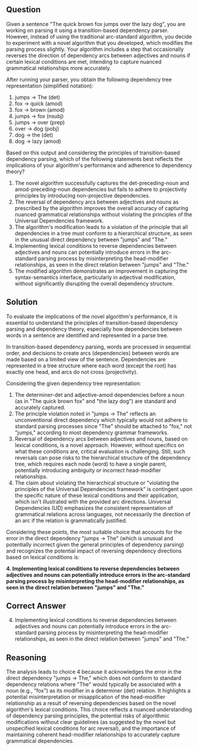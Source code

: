 ## Question
Given a sentence "The quick brown fox jumps over the lazy dog", you are working on parsing it using a transition-based dependency parser. However, instead of using the traditional arc-standard algorithm, you decide to experiment with a novel algorithm that you developed, which modifies the parsing process slightly. Your algorithm includes a step that occasionally reverses the direction of dependency arcs between adjectives and nouns if certain lexical conditions are met, intending to capture nuanced grammatical relationships more accurately.

After running your parser, you obtain the following dependency tree representation (simplified notation):

1. jumps → The (det)
2. fox → quick (amod)
3. fox → brown (amod)
4. jumps → fox (nsubj)
5. jumps → over (prep)
6. over → dog (pobj)
7. dog → the (det)
8. dog → lazy (amod)

Based on this output and considering the principles of transition-based dependency parsing, which of the following statements best reflects the implications of your algorithm's performance and adherence to dependency theory?

1. The novel algorithm successfully captures the det-preceding-noun and amod-preceding-noun dependencies but fails to adhere to projectivity principles by introducing non-projective dependencies.
2. The reversal of dependency arcs between adjectives and nouns as prescribed by the algorithm improves the overall accuracy of capturing nuanced grammatical relationships without violating the principles of the Universal Dependencies framework.
3. The algorithm's modification leads to a violation of the principle that all dependencies in a tree must conform to a hierarchical structure, as seen in the unusual direct dependency between "jumps" and "The."
4. Implementing lexical conditions to reverse dependencies between adjectives and nouns can potentially introduce errors in the arc-standard parsing process by misinterpreting the head-modifier relationships, as seen in the direct relation between "jumps" and "The."
5. The modified algorithm demonstrates an improvement in capturing the syntax-semantics interface, particularly in adjectival modification, without significantly disrupting the overall dependency structure.

## Solution
To evaluate the implications of the novel algorithm's performance, it is essential to understand the principles of transition-based dependency parsing and dependency theory, especially how dependencies between words in a sentence are identified and represented in a parse tree.

In transition-based dependency parsing, words are processed in sequential order, and decisions to create arcs (dependencies) between words are made based on a limited view of the sentence. Dependencies are represented in a tree structure where each word (except the root) has exactly one head, and arcs do not cross (projectivity).

Considering the given dependency tree representation:

1. The determiner-det and adjective-amod dependencies before a noun (as in "The quick brown fox" and "the lazy dog") are standard and accurately captured.
2. The principle violation noted in "jumps → The" reflects an unconventional direct dependency which typically would not adhere to standard parsing processes since "The" should be attached to "fox," not "jumps," according to most dependency grammar frameworks.
3. Reversal of dependency arcs between adjectives and nouns, based on lexical conditions, is a novel approach. However, without specifics on what these conditions are, critical evaluation is challenging. Still, such reversals can pose risks to the hierarchical structure of the dependency tree, which requires each node (word) to have a single parent, potentially introducing ambiguity or incorrect head-modifier relationships.
4. The claim about violating the hierarchical structure or "violating the principles of the Universal Dependencies framework" is contingent upon the specific nature of these lexical conditions and their application, which isn't illustrated with the provided arc directions. Universal Dependencies (UD) emphasizes the consistent representation of grammatical relations across languages, not necessarily the direction of an arc if the relation is grammatically justified.

Considering these points, the most suitable choice that accounts for the error in the direct dependency "jumps → The" (which is unusual and potentially incorrect given the general principles of dependency parsing) and recognizes the potential impact of reversing dependency directions based on lexical conditions is:

**4. Implementing lexical conditions to reverse dependencies between adjectives and nouns can potentially introduce errors in the arc-standard parsing process by misinterpreting the head-modifier relationships, as seen in the direct relation between "jumps" and "The."**

## Correct Answer
4. Implementing lexical conditions to reverse dependencies between adjectives and nouns can potentially introduce errors in the arc-standard parsing process by misinterpreting the head-modifier relationships, as seen in the direct relation between "jumps" and "The."

## Reasoning
The analysis leads to choice 4 because it acknowledges the error in the direct dependency "jumps → The," which does not conform to standard dependency relations where "The" would typically be associated with a noun (e.g., "fox") as its modifier in a determiner (det) relation. It highlights a potential misinterpretation or misapplication of the head-modifier relationship as a result of reversing dependencies based on the novel algorithm's lexical conditions. This choice reflects a nuanced understanding of dependency parsing principles, the potential risks of algorithmic modifications without clear guidelines (as suggested by the novel but unspecified lexical conditions for arc reversal), and the importance of maintaining coherent head-modifier relationships to accurately capture grammatical dependencies.